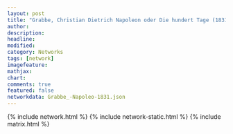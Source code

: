 ```yaml
---
layout: post
title: "Grabbe, Christian Dietrich Napoleon oder Die hundert Tage (1831)"
author:
description:
headline:
modified:
category: Networks
tags: [network]
imagefeature: 
mathjax: 
chart: 
comments: true
featured: false
networkdata: Grabbe_-Napoleo-1831.json
---
```

{% include network.html %}
{% include network-static.html %}
{% include matrix.html %}
